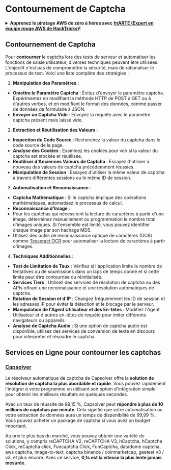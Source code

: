 # Contournement de Captcha

<details>

<summary><strong>Apprenez le piratage AWS de zéro à héros avec</strong> <a href="https://training.hacktricks.xyz/courses/arte"><strong>htARTE (Expert en équipe rouge AWS de HackTricks)</strong></a><strong>!</strong></summary>

Autres façons de soutenir HackTricks :

* Si vous souhaitez voir votre **entreprise annoncée dans HackTricks** ou **télécharger HackTricks en PDF**, consultez les [**PLANS D'ABONNEMENT**](https://github.com/sponsors/carlospolop) !
* Obtenez le [**swag officiel PEASS & HackTricks**](https://peass.creator-spring.com)
* Découvrez [**La famille PEASS**](https://opensea.io/collection/the-peass-family), notre collection exclusive de [**NFT**](https://opensea.io/collection/the-peass-family)
* **Rejoignez le** 💬 [**groupe Discord**](https://discord.gg/hRep4RUj7f) ou le [**groupe Telegram**](https://t.me/peass) ou **suivez** nous sur **Twitter** 🐦 [**@carlospolopm**](https://twitter.com/hacktricks_live)**.**
* **Partagez vos astuces de piratage en soumettant des PR aux** [**HackTricks**](https://github.com/carlospolop/hacktricks) et [**HackTricks Cloud**](https://github.com/carlospolop/hacktricks-cloud) dépôts GitHub.

</details>

## Contournement de Captcha

Pour **contourner** le captcha lors des tests de serveur et automatiser les fonctions de saisie utilisateur, diverses techniques peuvent être utilisées. L'objectif n'est pas de compromettre la sécurité, mais de rationaliser le processus de test. Voici une liste complète des stratégies :

1. **Manipulation des Paramètres** :
* **Omettre le Paramètre Captcha** : Évitez d'envoyer le paramètre captcha. Expérimentez en modifiant la méthode HTTP de POST à GET ou à d'autres verbes, et en modifiant le format des données, comme passer de données de formulaire à JSON.
* **Envoyer un Captcha Vide** : Envoyez la requête avec le paramètre captcha présent mais laissé vide.

2. **Extraction et Réutilisation des Valeurs** :
* **Inspection du Code Source** : Recherchez la valeur du captcha dans le code source de la page.
* **Analyse des Cookies** : Examinez les cookies pour voir si la valeur du captcha est stockée et réutilisée.
* **Réutiliser d'Anciennes Valeurs de Captcha** : Essayez d'utiliser à nouveau des valeurs de captcha précédemment réussies.
* **Manipulation de Session** : Essayez d'utiliser la même valeur de captcha à travers différentes sessions ou le même ID de session.

3. **Automatisation et Reconnaissance** :
* **Captcha Mathématique** : Si le captcha implique des opérations mathématiques, automatisez le processus de calcul.
* **Reconnaissance d'Image** :
* Pour les captchas qui nécessitent la lecture de caractères à partir d'une image, déterminez manuellement ou programmation le nombre total d'images uniques. Si l'ensemble est limité, vous pouvez identifier chaque image par son hachage MD5.
* Utilisez des outils de reconnaissance optique de caractères (OCR) comme [Tesseract OCR](https://github.com/tesseract-ocr/tesseract) pour automatiser la lecture de caractères à partir d'images.

4. **Techniques Additionnelles** :
* **Test de Limitation de Taux** : Vérifiez si l'application limite le nombre de tentatives ou de soumissions dans un laps de temps donné et si cette limite peut être contournée ou réinitialisée.
* **Services Tiers** : Utilisez des services de résolution de captcha ou des APIs offrant une reconnaissance et une résolution automatiques de captcha.
* **Rotation de Session et d'IP** : Changez fréquemment les ID de session et les adresses IP pour éviter la détection et le blocage par le serveur.
* **Manipulation de l'Agent Utilisateur et des En-têtes** : Modifiez l'Agent Utilisateur et d'autres en-têtes de requête pour imiter différents navigateurs ou appareils.
* **Analyse de Captcha Audio** : Si une option de captcha audio est disponible, utilisez des services de conversion de texte en discours pour interpréter et résoudre le captcha.


## Services en Ligne pour contourner les captchas

### [Capsolver](https://www.capsolver.com/)

Le résolveur automatique de captcha de Capsolver offre la **solution de résolution de captcha la plus abordable et rapide**. Vous pouvez rapidement l'intégrer à votre programme en utilisant son option d'intégration simple pour obtenir les meilleurs résultats en quelques secondes.

Avec un taux de réussite de 99,15 %, Capsolver peut **répondre à plus de 10 millions de captchas par minute**. Cela signifie que votre automatisation ou votre extraction de données aura un temps de disponibilité de 99,99 %. Vous pouvez acheter un package de captcha si vous avez un budget important.

Au prix le plus bas du marché, vous pouvez obtenir une variété de solutions, y compris reCAPTCHA V2, reCAPTCHA V3, hCaptcha, hCaptcha Click, reCaptcha click, Funcaptcha Click, FunCaptcha, datadome captcha, aws captcha, image-to-text, captcha binance / coinmarketcap, geetest v3 / v3, et plus encore. Avec ce service, **0,1s est la vitesse la plus lente jamais mesurée**.
